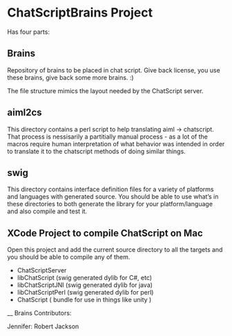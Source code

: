 ChatScriptBrains Project
=========================

Has four parts:

Brains
------
Repository of brains to be placed in chat script.   Give back license, you use these brains, give back some more brains. :)

The file structure mimics the layout needed by the ChatScript server.  

aiml2cs
-------
This directory contains a perl script to help translating aiml -> chatscript.  That process is nessisarily a partitially manual process - as a lot of the macros require human interpretation of what behavior was intended in order to translate it to the chatscript methods of doing similar things.

swig
----
This directory contains interface definition files for a variety of platforms and languages with generated source.  You should be able to use what’s in these directories to both generate the library for your platform/language and also compile and test it.

XCode Project to compile ChatScript on Mac
------------------------------------------
Open this project and add the current source directory to all the targets and you should be able to compile any of them.

* ChatScriptServer
* libChatScript (swig generated dylib for C#, etc)
* libChatScriptJNI (swig generated dylib for java)
* libChatScriptPerl (swig generated dylib for perl)
* ChatScript ( bundle for use in things like unity )


__
Brains Contributors:

Jennifer:  Robert Jackson

